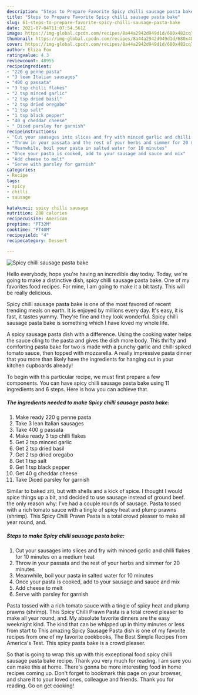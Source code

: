 ```yaml
---
description: "Steps to Prepare Favorite Spicy chilli sausage pasta bake"
title: "Steps to Prepare Favorite Spicy chilli sausage pasta bake"
slug: 61-steps-to-prepare-favorite-spicy-chilli-sausage-pasta-bake
date: 2021-07-04T11:07:54.561Z
image: https://img-global.cpcdn.com/recipes/8a44a2942d949d1d/680x482cq70/spicy-chilli-sausage-pasta-bake-recipe-main-photo.jpg
thumbnail: https://img-global.cpcdn.com/recipes/8a44a2942d949d1d/680x482cq70/spicy-chilli-sausage-pasta-bake-recipe-main-photo.jpg
cover: https://img-global.cpcdn.com/recipes/8a44a2942d949d1d/680x482cq70/spicy-chilli-sausage-pasta-bake-recipe-main-photo.jpg
author: Eliza Fox
ratingvalue: 4.3
reviewcount: 48955
recipeingredient:
- "220 g penne pasta"
- "3 lean Italian sausages"
- "400 g passata"
- "3 tsp chilli flakes"
- "2 tsp minced garlic"
- "2 tsp dried basil"
- "2 tsp dried oregabo"
- "1 tsp salt"
- "1 tsp black pepper"
- "40 g cheddar cheese"
- " Diced parsley for garnish"
recipeinstructions:
- "Cut your sausages into slices and fry with minced garlic and chilli flakes for 10 minutes on a medium heat"
- "Throw in your passata and the rest of your herbs and simmer for 20 minutes"
- "Meanwhile, boil your pasta in salted water for 10 minutes"
- "Once your pasta is cooked, add to your sausage and sauce and mix"
- "Add cheese to melt"
- "Serve with parsley for garnish"
categories:
- Recipe
tags:
- spicy
- chilli
- sausage

katakunci: spicy chilli sausage 
nutrition: 288 calories
recipecuisine: American
preptime: "PT32M"
cooktime: "PT40M"
recipeyield: "4"
recipecategory: Dessert

---
```



![Spicy chilli sausage pasta bake](https://img-global.cpcdn.com/recipes/8a44a2942d949d1d/680x482cq70/spicy-chilli-sausage-pasta-bake-recipe-main-photo.jpg)

Hello everybody, hope you're having an incredible day today. Today, we're going to make a distinctive dish, spicy chilli sausage pasta bake. One of my favorites food recipes. For mine, I am going to make it a bit tasty. This will be really delicious.

Spicy chilli sausage pasta bake is one of the most favored of recent trending meals on earth. It is enjoyed by millions every day. It's easy, it is fast, it tastes yummy. They're fine and they look wonderful. Spicy chilli sausage pasta bake is something which I have loved my whole life.

A spicy sausage pasta dish with a difference. Using the cooking water helps the sauce cling to the pasta and gives the dish more body. This thrifty and comforting pasta bake for two is made with a punchy garlic and chilli spiked tomato sauce, then topped with mozzarella. A really impressive pasta dinner that you more than likely have the ingredients for hanging out in your kitchen cupboards already!


To begin with this particular recipe, we must first prepare a few components. You can have spicy chilli sausage pasta bake using 11 ingredients and 6 steps. Here is how you can achieve that.

<!--inarticleads1-->

##### The ingredients needed to make Spicy chilli sausage pasta bake:

1. Make ready 220 g penne pasta
1. Take 3 lean Italian sausages
1. Take 400 g passata
1. Make ready 3 tsp chilli flakes
1. Get 2 tsp minced garlic
1. Get 2 tsp dried basil
1. Get 2 tsp dried oregabo
1. Get 1 tsp salt
1. Get 1 tsp black pepper
1. Get 40 g cheddar cheese
1. Take  Diced parsley for garnish


Similar to baked ziti, but with shells and a kick of spice. I thought I would spice things up a bit, and decided to use sausage instead of ground beef. the only reason why: I&#39;ve had a couple rounds of sausage. Pasta tossed with a rich tomato sauce with a tingle of spicy heat and plump prawns (shrimp). This Spicy Chilli Prawn Pasta is a total crowd pleaser to make all year round, and. 

<!--inarticleads2-->

##### Steps to make Spicy chilli sausage pasta bake:

1. Cut your sausages into slices and fry with minced garlic and chilli flakes for 10 minutes on a medium heat
1. Throw in your passata and the rest of your herbs and simmer for 20 minutes
1. Meanwhile, boil your pasta in salted water for 10 minutes
1. Once your pasta is cooked, add to your sausage and sauce and mix
1. Add cheese to melt
1. Serve with parsley for garnish


Pasta tossed with a rich tomato sauce with a tingle of spicy heat and plump prawns (shrimp). This Spicy Chilli Prawn Pasta is a total crowd pleaser to make all year round, and. My absolute favorite dinners are the easy weeknight kind. The kind that can be whipped up in thirty minutes or less from start to This amazing Spicy Sausage Pasta dish is one of my favorite recipes from one of my favorite cookbooks, The Best Simple Recipes from America&#39;s Test. This spicy pasta bake is a crowd pleaser. 

So that is going to wrap this up with this exceptional food spicy chilli sausage pasta bake recipe. Thank you very much for reading. I am sure you can make this at home. There's gonna be more interesting food in home recipes coming up. Don't forget to bookmark this page on your browser, and share it to your loved ones, colleague and friends. Thank you for reading. Go on get cooking!
